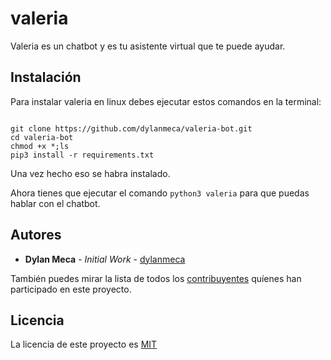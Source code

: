 # valeria

Valeria es un chatbot y es tu asistente virtual que te puede ayudar.

## Instalación

Para instalar valeria en linux debes ejecutar estos comandos en la terminal:

```shell

git clone https://github.com/dylanmeca/valeria-bot.git
cd valeria-bot
chmod +x *;ls
pip3 install -r requirements.txt

```

Una vez hecho eso se habra instalado.

Ahora tienes que ejecutar el comando ``` python3 valeria ``` para que puedas hablar con el chatbot.

## Autores

* **Dylan Meca** - *Initial Work* - [dylanmeca](https://github.com/dylanmeca)

También puedes mirar la lista de todos los [contribuyentes](https://github.com/dylanmeca/valeria/contributors) quíenes han participado en este proyecto. 

## Licencia

La licencia de este proyecto es [MIT](https://github.com/dylanmeca/valeria/blob/main/LICENSE)
